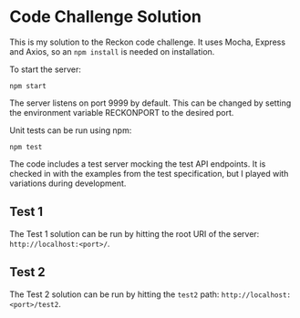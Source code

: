 # Code Challenge Solution
This is my solution to the Reckon code challenge.  It uses Mocha, Express and Axios, so an `npm install` is needed on installation.

To start the server:
```
npm start
```
The server listens on port 9999 by default.  This can be changed by setting the environment variable RECKONPORT to the desired port.

Unit tests can be run using npm:
```
npm test
```

The code includes a test server mocking the test API endpoints.  It is checked in with the examples from the test specification, but I played with variations during development.

## Test 1
The Test 1 solution can be run by hitting the root URI of the server: `http://localhost:<port>/`.

## Test 2
The Test 2 solution can be run by hitting the `test2` path: `http://localhost:<port>/test2`.

